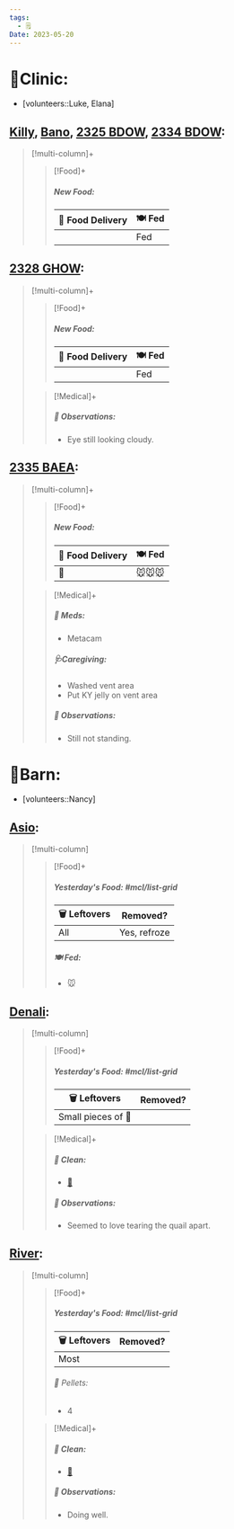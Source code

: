 ```yaml
---
tags:
  - 🗒️
Date: 2023-05-20
---
```


# 🏥Clinic:
- [volunteers::Luke, Elana]

## [Killy](../RARE%20Birds/Ed%20Birds/Killy.md), [Bano](../RARE%20Birds/Ed%20Birds/Bano.md), [2325 BDOW](../RARE%20Birds/2325%20BDOW.md), [2334 BDOW](../RARE%20Birds/2334%20BDOW.md):
> [!multi-column]+
>
>> [!Food]+
>> ##### New Food:
>> |🚚 Food Delivery| 🍽️ Fed|
>> |---|---|
>>||Fed

## [2328 GHOW](../RARE%20Birds/2328%20GHOW.md):
> [!multi-column]+
>
>> [!Food]+
>> ##### New Food:
>> |🚚 Food Delivery| 🍽️ Fed|
>> |---|---|
>>||Fed
>
>> [!Medical]+
>> ##### 🔭 Observations:
>> - Eye still looking cloudy.

## [2335 BAEA](../RARE%20Birds/2335%20BAEA.md):
> [!multi-column]+
>
>> [!Food]+
>> ##### New Food:
>> |🚚 Food Delivery| 🍽️ Fed|
>> |---|---|
>>|🫱|🐭🐭🐭
>
>> [!Medical]+
>> ##### 💊 Meds:
>> - Metacam
>>
>> ##### 🩺Caregiving:
>> - Washed vent area
>> - Put KY jelly on vent area
>>
>> ##### 🔭 Observations:
>> - Still not standing.

# 🏡Barn:
- [volunteers::Nancy]

## [Asio](../RARE%20Birds/Ed%20Birds/Asio.md):
> [!multi-column]
>
>> [!Food]+
>> ##### Yesterday's Food: #mcl/list-grid
>> |🗑️ Leftovers| Removed?
>> |---|---|
>>|All|Yes, refroze
>>
>> ##### 🍽️ Fed:
>> - 🐭

## [Denali](../RARE%20Birds/Ed%20Birds/Denali.md):
> [!multi-column]
>
>> [!Food]+
>> ##### Yesterday's Food: #mcl/list-grid
>> |🗑️ Leftovers| Removed?
>> |---|---|
>>|Small pieces of 🐥|
>
>> [!Medical]+
>>##### 🫧 Clean:
>>- [🧹](../Admin/Codes/Raked%20cage.md)
>>
>> ##### 🔭 Observations:
>> - Seemed to love tearing the quail apart.

## [River](../RARE%20Birds/Ed%20Birds/River.md):
> [!multi-column]
>
>> [!Food]+
>> ##### Yesterday's Food: #mcl/list-grid
>> |🗑️ Leftovers| Removed?
>> |---|---|
>>|Most|
>>
>>###### 💩 Pellets:
>>- 4
>>
>
>> [!Medical]+
>>##### 🫧 Clean:
>>- [🧹](../Admin/Codes/Raked%20cage.md)
>>
>> ##### 🔭 Observations:
>> - Doing well.


